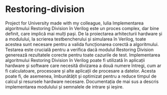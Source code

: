 # Restoring-division
Project for University made with my colleague, Iulia
Implementarea algoritmului Restoring Division în Verilog este un proces
complex, dar bine definit, care implică mai mulți pași. De la proiectarea arhitecturii hardware și a
modulului, la scrierea testbencherului și simularea în Verilog, toate acestea sunt necesare pentru
a valida funcționarea corectă a algoritmului. Testarea este crucială pentru a verifica dacă modulul
Restoring Division generează rezultatele corecte pentru toate cazurile de test.
Implementarea algoritmului Restoring Division în Verilog poate fi utilizată în aplicații
hardware și software care necesită divizarea a două numere întregi, cum ar fi calculatoare,
procesoare și alte aplicații de procesare a datelor. Acesta poate fi, de asemenea, îmbunătățit și
optimizat pentru a reduce timpul de calcul și resursele hardware necesare.
Documentația de mai sus a descris implementarea modulului și semnalele de intrare și
ieșire.
